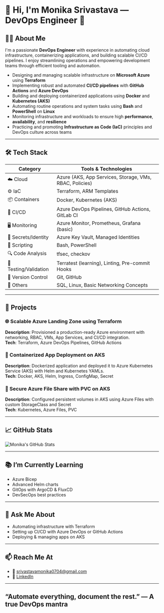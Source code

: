 # 👋 Hi, I'm Monika Srivastava — DevOps Engineer 🚀
## 🧑‍💻 About Me
I'm a passionate **DevOps Engineer** with experience in automating cloud infrastructure, containerizing applications, and building scalable CI/CD pipelines. I enjoy streamlining operations and empowering development teams through efficient tooling and automation.

- Designing and managing scalable infrastructure on **Microsoft Azure** using **Terraform**
- Implementing robust and automated **CI/CD pipelines** with **GitHub Actions** and **Azure DevOps**
- Building and deploying containerized applications using **Docker** and **Kubernetes (AKS)**
- Automating routine operations and system tasks using **Bash** and **PowerShell** on **Linux**
- Monitoring infrastructure and workloads to ensure high **performance**, **availability**, and **resilience**
- Practicing and promoting **Infrastructure as Code (IaC)** principles and DevOps culture across teams


---

 ## 🛠️ Tech Stack

| Category               | Tools & Technologies                                                              |
|------------------------|------------------------------------------------------------------------------------|
| ☁️ Cloud               | Azure (AKS, App Services, Storage, VMs, RBAC, Policies)                            |
| ⚙️ IaC                 | Terraform, ARM Templates                                                           |
| 📦 Containers          | Docker, Kubernetes (AKS)                                                           |
| 🔄 CI/CD               | Azure DevOps Pipelines, GitHub Actions, GitLab CI                                 |
| 🖥️ Monitoring          | Azure Monitor, Prometheus, Grafana (basic)                                         |
| 🔐 Secrets/Identity     | Azure Key Vault, Managed Identities                                                |
| 📝 Scripting           | Bash, PowerShell                                                                   |
| 🔍 Code Analysis       | tfsec, checkov                                                                     |
| 🧪 Testing/Validation  | Terratest (learning), Linting, Pre-commit Hooks                                    |
| 📁 Version Control     | Git, GitHub                                                                        |
| 🧠 Others              | SQL, Linux, Basic Networking Concepts                                              |


---

## 🚀 Projects

### 🌐 Scalable Azure Landing Zone using Terraform  
**Description**: Provisioned a production-ready Azure environment with networking, RBAC, VMs, App Services, and CI/CD integration.  
**Tech**: Terraform, Azure DevOps Pipelines, GitHub Actions  

### 🐳 Containerized App Deployment on AKS  
**Description**: Dockerized application and deployed it to Azure Kubernetes Service (AKS) with Helm and Kubernetes YAMLs.  
**Tech**: Docker, AKS, Helm, Ingress, ConfigMap, Secret  

### 📂 Secure Azure File Share with PVC on AKS  
**Description**: Configured persistent volumes in AKS using Azure Files with custom StorageClass and Secret  
**Tech**: Kubernetes, Azure Files, PVC  


---

## 📈 GitHub Stats
![Monika's GitHub Stats](https://github-readme-stats.vercel.app/api?username=srivastavamonika&show_icons=true&theme=tokyonight)
 

---

## 📚 I’m Currently Learning

- Azure Bicep
- Advanced Helm charts
- GitOps with ArgoCD & FluxCD
- DevSecOps best practices

---

## 💬 Ask Me About

- Automating infrastructure with Terraform
- Setting up CI/CD with Azure DevOps or GitHub Actions
- Deploying & managing apps on AKS

---

## 📫 Reach Me At

- 📧 srivastavamonika0704@gmail.com  
- 🔗 [LinkedIn](https://www.linkedin.com/in/monika-srivastava-34b974356)  

---

##  “Automate everything, document the rest.” — A true DevOps mantra

